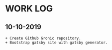 # WORK LOG 

## 10-10-2019

    + Create Github Gronic repository.
    + Bootstrap gatsby site with gatsby generator.


